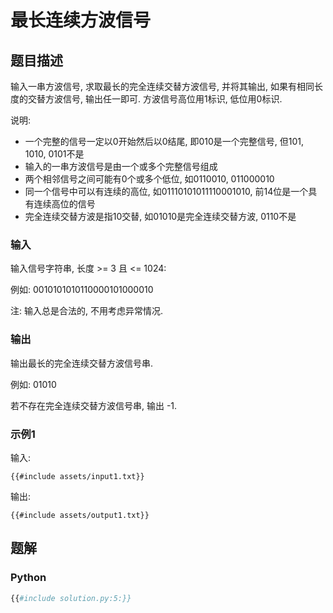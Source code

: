 # 最长连续方波信号

## 题目描述

输入一串方波信号, 求取最长的完全连续交替方波信号, 并将其输出, 如果有相同长度的交替方波信号, 输出任一即可.
方波信号高位用1标识, 低位用0标识.

说明:

- 一个完整的信号一定以0开始然后以0结尾, 即010是一个完整信号, 但101, 1010, 0101不是
- 输入的一串方波信号是由一个或多个完整信号组成
- 两个相邻信号之间可能有0个或多个低位, 如0110010, 011000010
- 同一个信号中可以有连续的高位, 如01110101011110001010, 前14位是一个具有连续高位的信号
- 完全连续交替方波是指10交替, 如01010是完全连续交替方波, 0110不是

### 输入

输入信号字符串, 长度 >= 3 且 <= 1024:

例如: 0010101010110000101000010

注: 输入总是合法的, 不用考虑异常情况.

### 输出

输出最长的完全连续交替方波信号串.

例如: 01010

若不存在完全连续交替方波信号串, 输出 -1.

### 示例1

输入:

```text
{{#include assets/input1.txt}}
```

输出:

```text
{{#include assets/output1.txt}}
```

## 题解

### Python

```python
{{#include solution.py:5:}}
```